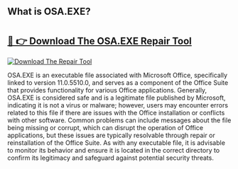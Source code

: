 ## What is OSA.EXE? 

# <h2><a href="https://exedetect.com/download.php?OSA.EXE">🔗 👉 Download The OSA.EXE Repair Tool</a></h2>

[![Download The Repair Tool](https://exedetect.com/download-button.jpg)](https://exedetect.com/download.php?OSA.EXE)

OSA.EXE is an executable file associated with Microsoft Office, specifically linked to version 11.0.5510.0, and serves as a component of the Office Suite that provides functionality for various Office applications. Generally, OSA.EXE is considered safe and is a legitimate file published by Microsoft, indicating it is not a virus or malware; however, users may encounter errors related to this file if there are issues with the Office installation or conflicts with other software. Common problems can include messages about the file being missing or corrupt, which can disrupt the operation of Office applications, but these issues are typically resolvable through repair or reinstallation of the Office Suite. As with any executable file, it is advisable to monitor its behavior and ensure it is located in the correct directory to confirm its legitimacy and safeguard against potential security threats.